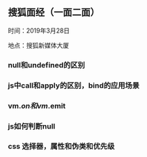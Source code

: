 ## 搜狐面经（一面二面）
 时间：2019年3月28日  

 地点：搜狐新媒体大厦

 ### null和undefined的区别

 ### js中call和apply的区别，bind的应用场景

 ### vm.$on和vm.$emit

 ### js如何判断null

 ### css 选择器，属性和伪类和优先级
